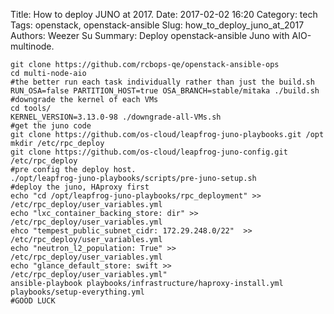 Title: How to deploy JUNO at 2017.
Date: 2017-02-02 16:20
Category: tech
Tags: openstack, openstack-ansible
Slug: how_to_deploy_juno_at_2017 
Authors: Weezer Su
Summary: Deploy openstack-ansible Juno with AIO-multinode.

```
git clone https://github.com/rcbops-qe/openstack-ansible-ops
cd multi-node-aio
#the better run each task individually rather than just the build.sh
RUN_OSA=false PARTITION_HOST=true OSA_BRANCH=stable/mitaka ./build.sh
#downgrade the kernel of each VMs
cd tools/
KERNEL_VERSION=3.13.0-98 ./downgrade-all-VMs.sh
#get the juno code
git clone https://github.com/os-cloud/leapfrog-juno-playbooks.git /opt
mkdir /etc/rpc_deploy
git clone https://github.com/os-cloud/leapfrog-juno-config.git /etc/rpc_deploy
#pre config the deploy host.
./opt/leapfrog-juno-playbooks/scripts/pre-juno-setup.sh
#deploy the juno, HAproxy first
echo "cd /opt/leapfrog-juno-playbooks/rpc_deployment" >> /etc/rpc_deploy/user_variables.yml
echo "lxc_container_backing_store: dir" >> /etc/rpc_deploy/user_variables.yml
ehco "tempest_public_subnet_cidr: 172.29.248.0/22"  >> /etc/rpc_deploy/user_variables.yml
echo "neutron_l2_population: True" >> /etc/rpc_deploy/user_variables.yml
echo "glance_default_store: swift >> /etc/rpc_deploy/user_variables.yml"
ansible-playbook playbooks/infrastructure/haproxy-install.yml playbooks/setup-everything.yml
#GOOD LUCK
```
